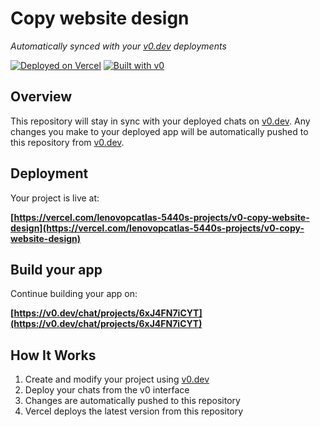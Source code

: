 # Copy website design

*Automatically synced with your [v0.dev](https://v0.dev) deployments*

[![Deployed on Vercel](https://img.shields.io/badge/Deployed%20on-Vercel-black?style=for-the-badge&logo=vercel)](https://vercel.com/lenovopcatlas-5440s-projects/v0-copy-website-design)
[![Built with v0](https://img.shields.io/badge/Built%20with-v0.dev-black?style=for-the-badge)](https://v0.dev/chat/projects/6xJ4FN7iCYT)

## Overview

This repository will stay in sync with your deployed chats on [v0.dev](https://v0.dev).
Any changes you make to your deployed app will be automatically pushed to this repository from [v0.dev](https://v0.dev).

## Deployment

Your project is live at:

**[https://vercel.com/lenovopcatlas-5440s-projects/v0-copy-website-design](https://vercel.com/lenovopcatlas-5440s-projects/v0-copy-website-design)**

## Build your app

Continue building your app on:

**[https://v0.dev/chat/projects/6xJ4FN7iCYT](https://v0.dev/chat/projects/6xJ4FN7iCYT)**

## How It Works

1. Create and modify your project using [v0.dev](https://v0.dev)
2. Deploy your chats from the v0 interface
3. Changes are automatically pushed to this repository
4. Vercel deploys the latest version from this repository
